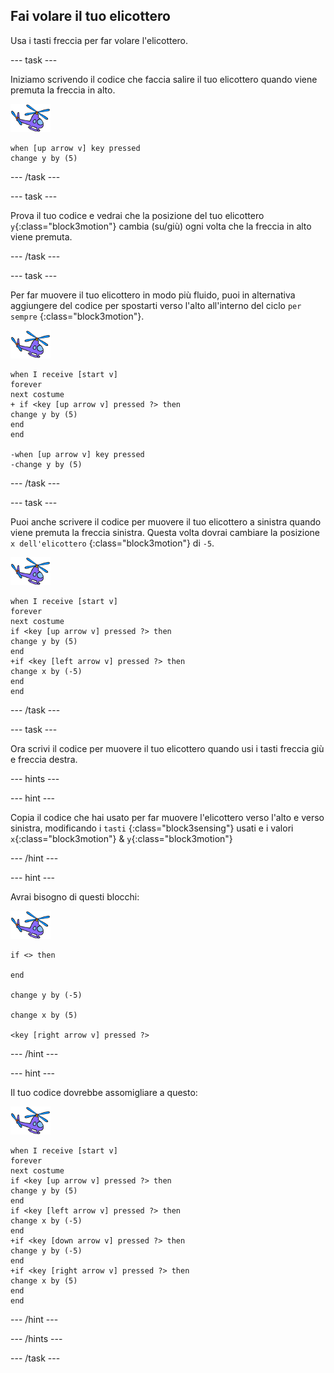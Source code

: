 ## Fai volare il tuo elicottero

Usa i tasti freccia per far volare l'elicottero.

--- task ---

Iniziamo scrivendo il codice che faccia salire il tuo elicottero quando viene premuta la freccia in alto.

![sprite elicottero](images/helicopter-sprite.png)

```blocks3
when [up arrow v] key pressed
change y by (5)
```

--- /task ---

--- task ---

Prova il tuo codice e vedrai che la posizione del tuo elicottero `y`{:class="block3motion"} cambia (su/giù) ogni volta che la freccia in alto viene premuta.

--- /task ---

--- task ---

Per far muovere il tuo elicottero in modo più fluido, puoi in alternativa aggiungere del codice per spostarti verso l'alto all'interno del ciclo `per sempre` {:class="block3motion"}.

![sprite elicottero](images/helicopter-sprite.png)

```blocks3
when I receive [start v]
forever
next costume
+ if <key [up arrow v] pressed ?> then
change y by (5)
end
end

-when [up arrow v] key pressed
-change y by (5)
```

--- /task ---

--- task ---

Puoi anche scrivere il codice per muovere il tuo elicottero a sinistra quando viene premuta la freccia sinistra. Questa volta dovrai cambiare la posizione `x dell'elicottero` {:class="block3motion"} di ` -5 `.

![sprite elicottero](images/helicopter-sprite.png)

```blocks3
when I receive [start v]
forever
next costume
if <key [up arrow v] pressed ?> then
change y by (5)
end
+if <key [left arrow v] pressed ?> then
change x by (-5)
end
end
```

--- /task ---

--- task ---

Ora scrivi il codice per muovere il tuo elicottero quando usi i tasti freccia giù e freccia destra.

--- hints ---

--- hint ---

Copia il codice che hai usato per far muovere l'elicottero verso l'alto e verso sinistra, modificando i `tasti` {:class="block3sensing"} usati e i valori `x`{:class="block3motion"} & ` y `{:class="block3motion"}

--- /hint ---

--- hint ---

Avrai bisogno di questi blocchi:

![sprite elicottero](images/helicopter-sprite.png)

```blocks3
if <> then

end

change y by (-5)

change x by (5)

<key [right arrow v] pressed ?>
```

--- /hint ---

--- hint ---

Il tuo codice dovrebbe assomigliare a questo:

![sprite elicottero](images/helicopter-sprite.png)

```blocks3
when I receive [start v]
forever
next costume
if <key [up arrow v] pressed ?> then
change y by (5)
end
if <key [left arrow v] pressed ?> then
change x by (-5)
end
+if <key [down arrow v] pressed ?> then
change y by (-5)
end
+if <key [right arrow v] pressed ?> then
change x by (5)
end
end
```

--- /hint ---

--- /hints ---

--- /task ---

